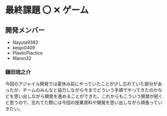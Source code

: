 # 最終課題 〇 ✕ ゲーム

## 開発メンバー

- Nayuta9382
- keigo0409
- PlasticPlactice
- Maron32


### 鎌田琉之介
今回のアジャイル開発では夏休み前にやっていたことが少し忘れていた部分があったが、チームのみんなと協力しながら今までどういう手順でやってきたのかなどを思い出しながら開発を進めることができた。これからもこういう開発が続くと思うので、忘れてた際には今回の授業資料や開発を思い出しながら頑張っていきたい。